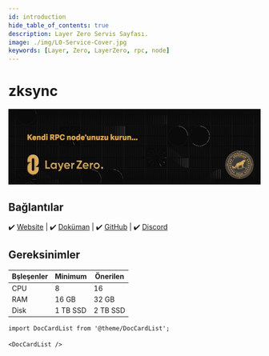 ```yaml
---
id: introduction
hide_table_of_contents: true
description: Layer Zero Servis Sayfası.
image: ./img/L0-Service-Cover.jpg
keywords: [Layer, Zero, LayerZero, rpc, node]
---
```

# zksync

![zksync](./img/L0-Service.jpg)

## Bağlantılar
 ✔️ [Website](https://layerzero.network/) |
 ✔️ [Doküman](https://docs.layerzero.network/) |
 ✔️ [GitHub](https://github.com/LayerZero-Labs) |
 ✔️ [Discord](https://discord-layerzero.netlify.app/discord)

## Gereksinimler

| Bşleşenler | Minimum | **Önerilen** |
| ------------ | ------------ | ------------ |
| CPU |	8 | 16 |
| RAM	| 16 GB | 32 GB |
| Disk	| 1 TB SSD | 2 TB SSD | 

```mdx-code-block
import DocCardList from '@theme/DocCardList';

<DocCardList />
```
